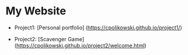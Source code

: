 # My Website
- Project1: [Personal portfolio] (https://cpolikowski.github.io/project1/)

- Project2: [Scavenger Game] (https://cpolikowski.github.io/project2/welcome.html)